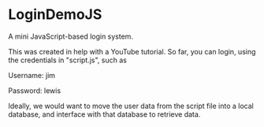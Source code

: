 # LoginDemoJS
A mini JavaScript-based login system.

This was created in help with a YouTube tutorial.
So far, you can login, using the credentials in "script.js", such as

Username: jim

Password: lewis

Ideally, we would want to move the user data from the script file into a local database, and interface with that database to retrieve data.
